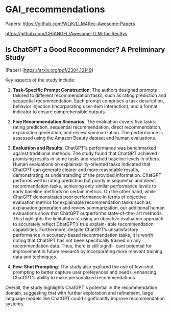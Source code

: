# GAI_recommendations

Papers: https://github.com/WLiK/LLM4Rec-Awesome-Papers

https://github.com/CHIANGEL/Awesome-LLM-for-RecSys

## Is ChatGPT a Good Recommender? A Preliminary Study

[Paper] (https://arxiv.org/pdf/2304.10149)

Key aspects of the study include:

1. **Task-Specific Prompt Construction**: The authors designed prompts tailored to different recommendation tasks, such as rating prediction and sequential recommendation. Each prompt comprises a task description, behavior injection (incorporating user-item interaction), and a format indicator to ensure comprehensible outputs.

2. **Five Recommendation Scenarios**: The evaluation covers five tasks: rating prediction, sequential recommendation, direct recommendation, explanation generation, and review summarization. The performance is assessed using the Amazon Beauty dataset and human evaluations.

3. **Evaluation and Results**: ChatGPT's performance was benchmarked against traditional methods. The study found that ChatGPT achieved promising results in some tasks and reached baseline levels in others. Human evaluations on explainability-oriented tasks indicated that ChatGPT can generate clearer and more reasonable results, demonstrating its understanding of the provided information. ChatGPT performs well in rating prediction but poorly in sequential and direct recommendation tasks, achieving only similar performance levels to early baseline methods on certain metrics. On the other hand, while ChatGPT demonstrates poor performance in terms of objective evaluation metrics for explainable recommendation tasks such as explanation generation and review summarization, our additional human evaluations show that ChatGPT outperforms state-of-the- art methods. This highlights the limitations of using an objective evaluation approach to accurately reflect ChatGPT’s true explain- able recommendation capabilities. Furthermore, despite ChatGPT’s unsatisfactory performance in accuracy-based recommendation tasks, it is worth noting that ChatGPT has not been specifically trained on any recommendation data. Thus, there is still signifi- cant potential for improvement in future research by incorporating more relevant training data and techniques.

4. **Few-Shot Prompting**: The study also explored the use of few-shot prompting to better capture user preferences and needs, enhancing ChatGPT's ability to make personalized recommendations.

Overall, the study highlights ChatGPT's potential in the recommendation domain, suggesting that with further exploration and refinement, large language models like ChatGPT could significantly improve recommendation systems.
